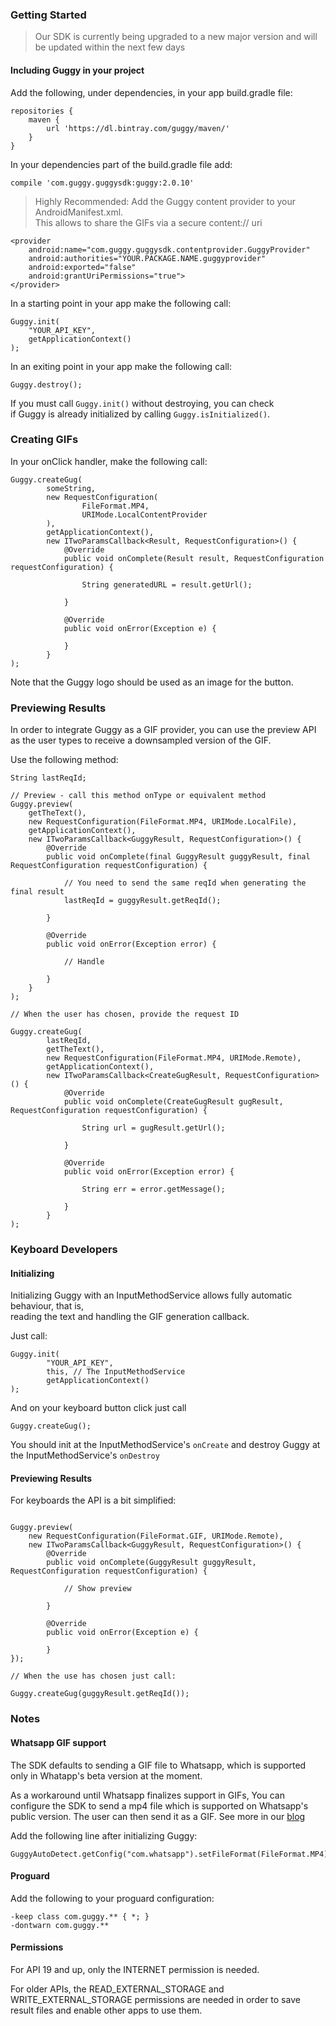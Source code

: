 ### Getting Started

> Our SDK is currently being upgraded to a new major version and will be updated within the next few days

#### Including Guggy in your project

Add the following, under dependencies, in your app build.gradle file:
````
repositories {
    maven {
        url 'https://dl.bintray.com/guggy/maven/'
    }
}
````

In your dependencies part of the build.gradle file add:

````
compile 'com.guggy.guggysdk:guggy:2.0.10'
````

> Highly Recommended: Add the Guggy content provider to your
AndroidManifest.xml.   
>This allows to share the GIFs via a secure content://
uri

````
<provider
    android:name="com.guggy.guggysdk.contentprovider.GuggyProvider"
    android:authorities="YOUR.PACKAGE.NAME.guggyprovider"
    android:exported="false"
    android:grantUriPermissions="true">
</provider>
````

In a starting point in your app make the following call:
````
Guggy.init(
    "YOUR_API_KEY",
    getApplicationContext()
);
````

In an exiting point in your app make the following call:

````
Guggy.destroy();
````

If you must call `Guggy.init()` without destroying, you can check  
if Guggy is already initialized by calling `Guggy.isInitialized()`.    

### Creating GIFs

In your onClick handler, make the following call:

````
Guggy.createGug(
        someString,
        new RequestConfiguration(
                FileFormat.MP4,
                URIMode.LocalContentProvider
        ),
        getApplicationContext(),
        new ITwoParamsCallback<Result, RequestConfiguration>() {
            @Override
            public void onComplete(Result result, RequestConfiguration requestConfiguration) {

                String generatedURL = result.getUrl();

            }

            @Override
            public void onError(Exception e) {

            }
        }
);
````

Note that the Guggy logo should be used as an image for the button.

### Previewing Results

In order to integrate Guggy as a GIF provider, you can use the preview API as the user types to receive a downsampled version of the GIF.

Use the following method:

````
String lastReqId;

// Preview - call this method onType or equivalent method
Guggy.preview(
    getTheText(), 
    new RequestConfiguration(FileFormat.MP4, URIMode.LocalFile), 
    getApplicationContext(), 
    new ITwoParamsCallback<GuggyResult, RequestConfiguration>() {
        @Override
        public void onComplete(final GuggyResult guggyResult, final RequestConfiguration requestConfiguration) {
    
            // You need to send the same reqId when generating the final result
            lastReqId = guggyResult.getReqId(); 
            
        }
    
        @Override
        public void onError(Exception error) {
    
            // Handle
            
        }
    }
);

// When the user has chosen, provide the request ID

Guggy.createGug(
        lastReqId,
        getTheText(),
        new RequestConfiguration(FileFormat.MP4, URIMode.Remote),
        getApplicationContext(),
        new ITwoParamsCallback<CreateGugResult, RequestConfiguration>() {
            @Override
            public void onComplete(CreateGugResult gugResult, RequestConfiguration requestConfiguration) {

                String url = gugResult.getUrl();

            }

            @Override
            public void onError(Exception error) {

                String err = error.getMessage();

            }
        }
);

````

### Keyboard Developers

#### Initializing
Initializing Guggy with an InputMethodService allows fully automatic behaviour, that is,  
reading the text and handling the GIF generation callback.

Just call:

````
Guggy.init(
        "YOUR_API_KEY",
        this, // The InputMethodService
        getApplicationContext()
);
````

And on your keyboard button click just call

````
Guggy.createGug();
````

You should init at the InputMethodService's `onCreate` and destroy Guggy at the InputMethodService's `onDestroy`

#### Previewing Results

For keyboards the API is a bit simplified:

````

Guggy.preview(
    new RequestConfiguration(FileFormat.GIF, URIMode.Remote),
    new ITwoParamsCallback<GuggyResult, RequestConfiguration>() {
        @Override
        public void onComplete(GuggyResult guggyResult, RequestConfiguration requestConfiguration) {

            // Show preview

        }

        @Override
        public void onError(Exception e) {

        }
});

// When the use has chosen just call:

Guggy.createGug(guggyResult.getReqId());

````

### Notes

#### Whatsapp GIF support

The SDK defaults to sending a GIF file to Whatsapp, which is supported only in Whatapp's beta version at the moment.

As a workaround until Whatsapp finalizes support in GIFs,
You can configure the SDK to send a mp4 file which is supported on Whatsapp's public version.
The user can then send it as a GIF. See more in our [blog](https://medium.com/guggy-blog/how-to-send-guggy-gifs-in-whatsapp-81597639ac4f)

Add the following line after initializing Guggy:

````
GuggyAutoDetect.getConfig("com.whatsapp").setFileFormat(FileFormat.MP4);
````

#### Proguard

Add the following to your proguard configuration:

    -keep class com.guggy.** { *; }
    -dontwarn com.guggy.**

#### Permissions

For API 19 and up, only the INTERNET permission is needed.

For older APIs, the READ_EXTERNAL_STORAGE and WRITE_EXTERNAL_STORAGE permissions
are needed in order to save result files and enable other apps to use them.
